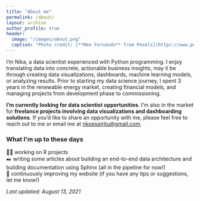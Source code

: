 ```yaml
---
title: "About me"
permalink: /about/
layout: archive
author_profile: true
header:
  image: "/images/about.png"
  caption: "Photo credit: [**Meo Fernando** from Pexels](https://www.pexels.com/photo/aerial-photo-of-cars-on-road-during-night-3214989/)"
---
```


I’m Nika, a data scientist experienced with Python programming. I enjoy translating data into concrete, actionable business insights, may it be through creating data visualizations, dashboards, machine learning models, or analyzing results. Prior to starting my data science journey, I spent 3 years in the renewable energy market, creating financial models, and managing projects from development phase to commissioning.

**I’m currently looking for data scientist opportunities**. I’m also in the market for **freelance projects involving data visualizations and dashboarding solutions**. If you’d like to share an opportunity with me, please feel free to reach out to me or email me at [nkoespiritu@gmail.com](mailto:nkoespiritu@gmail.com).

### What I'm up to these days

  :weight_lifting_woman: working on R projects \
  :black_nib: writing some articles about building an end-to-end data architecture and building documentation using Sphinx (all in the pipeline for now!) \
  :cherry_blossom: continuously improving my website (if you have any tips or suggestions, let me know!)



*Last updated: August 13, 2021*